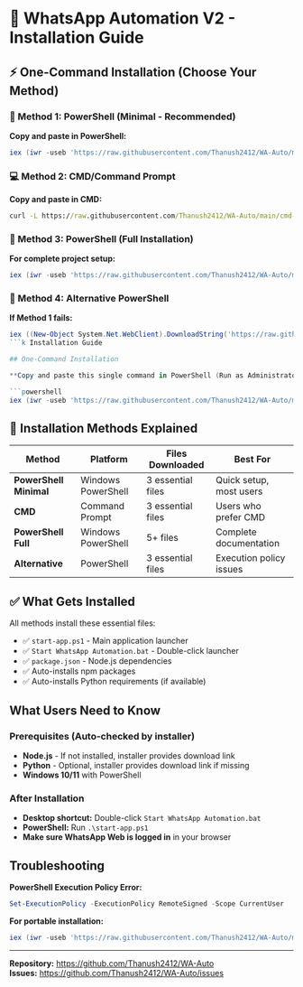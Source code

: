 # 🚀 WhatsApp Automation V2 - Installation Guide

## ⚡ One-Command Installation (Choose Your Method)

### 🎯 Method 1: PowerShell (Minimal - Recommended)
**Copy and paste in PowerShell:**
```powershell
iex (iwr -useb 'https://raw.githubusercontent.com/Thanush2412/WA-Auto/main/simple-install.ps1').Content
```

### 💻 Method 2: CMD/Command Prompt
**Copy and paste in CMD:**
```cmd
curl -L https://raw.githubusercontent.com/Thanush2412/WA-Auto/main/cmd-install.bat -o install.bat && install.bat
```

### 🔧 Method 3: PowerShell (Full Installation)
**For complete project setup:**
```powershell
iex (iwr -useb 'https://raw.githubusercontent.com/Thanush2412/WA-Auto/main/install.ps1').Content
```

### 🔄 Method 4: Alternative PowerShell
**If Method 1 fails:**
```powershell
iex ((New-Object System.Net.WebClient).DownloadString('https://raw.githubusercontent.com/Thanush2412/WA-Auto/main/simple-install.ps1'))
```k Installation Guide

## One-Command Installation

**Copy and paste this single command in PowerShell (Run as Administrator):**

```powershell
iex (iwr -useb 'https://raw.githubusercontent.com/Thanush2412/WA-Auto/master/install.ps1').Content
```

## 🔧 Installation Methods Explained

| Method | Platform | Files Downloaded | Best For |
|--------|----------|------------------|----------|
| **PowerShell Minimal** | Windows PowerShell | 3 essential files | Quick setup, most users |
| **CMD** | Command Prompt | 3 essential files | Users who prefer CMD |
| **PowerShell Full** | Windows PowerShell | 5+ files | Complete documentation |
| **Alternative** | PowerShell | 3 essential files | Execution policy issues |

## ✅ What Gets Installed

All methods install these essential files:
- ✅ `start-app.ps1` - Main application launcher
- ✅ `Start WhatsApp Automation.bat` - Double-click launcher  
- ✅ `package.json` - Node.js dependencies
- ✅ Auto-installs npm packages
- ✅ Auto-installs Python requirements (if available)

## What Users Need to Know

### Prerequisites (Auto-checked by installer)
- **Node.js** - If not installed, installer provides download link
- **Python** - Optional, installer provides download link if missing
- **Windows 10/11** with PowerShell

### After Installation
- **Desktop shortcut:** Double-click `Start WhatsApp Automation.bat`
- **PowerShell:** Run `.\start-app.ps1`
- **Make sure WhatsApp Web is logged in** in your browser

## Troubleshooting

**PowerShell Execution Policy Error:**
```powershell
Set-ExecutionPolicy -ExecutionPolicy RemoteSigned -Scope CurrentUser
```

**For portable installation:**
```powershell
iex (iwr -useb 'https://raw.githubusercontent.com/Thanush2412/WA-Auto/main/install.ps1').Content -Portable
```

---

**Repository:** https://github.com/Thanush2412/WA-Auto  
**Issues:** https://github.com/Thanush2412/WA-Auto/issues
